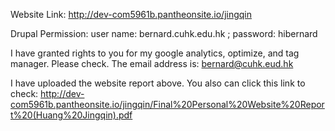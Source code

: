Website Link: http://dev-com5961b.pantheonsite.io/jingqin

Drupal Permission: user name: bernard.cuhk.edu.hk ; password: hibernard

I have granted rights to you for my google analytics, optimize, and tag manager. Please check. The email address is: bernard@cuhk.eud.hk 

I have uploaded the website report above. You also can click this link to check: http://dev-com5961b.pantheonsite.io/jingqin/Final%20Personal%20Website%20Report%20(Huang%20Jingqin).pdf
